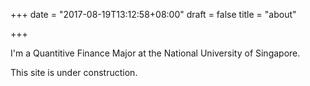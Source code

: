 +++
date = "2017-08-19T13:12:58+08:00"
draft = false
title = "about"

+++

I'm a Quantitive Finance Major at the National University of Singapore.

This site is under construction.
